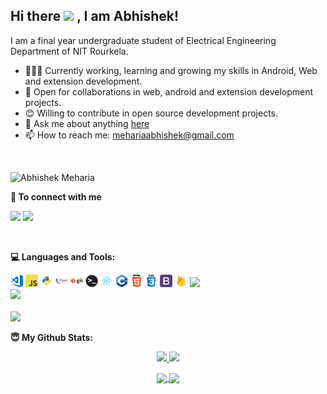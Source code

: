 ## Hi there <img src="https://github.com/sciencepal/sciencepal/blob/master/assets/Hi.gif" width="29px"> , I am Abhishek! 
I am a final year undergraduate student of Electrical Engineering Department of NIT Rourkela.

- 👨🏽‍💻 Currently working, learning and growing my skills in Android, Web and extension development.
- 🤝 Open for collaborations in web, android and extension development projects.
- 😊 Willing to contribute in open source development projects.
- 💬 Ask me about anything [here](https://abhim.in)
- 📫 How to reach me: <a href="mailto:mehariaabhishek@gmail.com">mehariaabhishek@gmail.com</a> 
<br>

 <p align="left"> <img src="https://komarev.com/ghpvc/?username=Abhi1code" alt="Abhishek Meharia" /> </p>
 
 **🤝 <b>To connect with me</b></summary>**
<p align = "center">
  
  [<img src="https://img.shields.io/badge/github-%231DA1F2.svg?&style=for-the-badge&logo=github&logoColor=white" />](https://www.github.com/Abhi1code) 
  [<img src="https://img.shields.io/badge/linkedin-%230077B5.svg?&style=for-the-badge&logo=linkedin&logoColor=white" />](https://www.linkedin.com/in/abhi-m-980813/)
</p>

<br/>

**💻 Languages and Tools:**  

<code><img height="20" src="https://raw.githubusercontent.com/github/explore/80688e429a7d4ef2fca1e82350fe8e3517d3494d/topics/visual-studio-code/visual-studio-code.png"></code>
<code><img height="20" src="https://raw.githubusercontent.com/github/explore/80688e429a7d4ef2fca1e82350fe8e3517d3494d/topics/javascript/javascript.png"></code>
<code><img height="20" src="https://raw.githubusercontent.com/github/explore/80688e429a7d4ef2fca1e82350fe8e3517d3494d/topics/python/python.png"></code>
<code><img height="20" src="https://raw.githubusercontent.com/github/explore/80688e429a7d4ef2fca1e82350fe8e3517d3494d/topics/flask/flask.png"></code>
<code><img height="20" src="https://raw.githubusercontent.com/github/explore/80688e429a7d4ef2fca1e82350fe8e3517d3494d/topics/git/git.png"></code>
<code><img height="20" src="https://raw.githubusercontent.com/github/explore/80688e429a7d4ef2fca1e82350fe8e3517d3494d/topics/terminal/terminal.png"></code>
<code><img height="20" src="https://raw.githubusercontent.com/github/explore/80688e429a7d4ef2fca1e82350fe8e3517d3494d/topics/react/react.png"></code>
<code><img height="20" src="https://raw.githubusercontent.com/github/explore/80688e429a7d4ef2fca1e82350fe8e3517d3494d/topics/cpp/cpp.png"></code>
<code><img height = "20" src = "https://raw.githubusercontent.com/github/explore/80688e429a7d4ef2fca1e82350fe8e3517d3494d/topics/html/html.png"></code>
<code><img height = "20" src = "https://raw.githubusercontent.com/github/explore/80688e429a7d4ef2fca1e82350fe8e3517d3494d/topics/css/css.png"></code>
<code><img height = "20" src = "https://raw.githubusercontent.com/github/explore/80688e429a7d4ef2fca1e82350fe8e3517d3494d/topics/bootstrap/bootstrap.png"></code>
<code><img height="20" src="https://raw.githubusercontent.com/github/explore/80688e429a7d4ef2fca1e82350fe8e3517d3494d/topics/firebase/firebase.png"></code>
<code><img height="20" src="https://www.mongodb.com/assets/images/global/favicon.ico"></code>
<code> <img height = "20" src="https://www.php.net/images/logos/new-php-logo.svg" > </code>
<code> <img height="20" src="https://www.freepnglogos.com/uploads/logo-mysql-png/logo-mysql-mysql-logo-png-images-are-download-crazypng-21.png"> </code>

**😇 <b>My Github Stats</b>:**
<br>
<p align = "center">
  <a href="https://github.com/Abhi1code">
    <img src = "https://github-readme-stats.vercel.app/api?username=Abhi1code&show_icons=true&theme=radical&line_height=27&include_all_commits=true">
  </a>
  <a href="https://github.com/Abhi1code">
    <img src = "https://github-readme-stats.vercel.app/api/top-langs/?username=Abhi1code&theme=radical&hide=jupyter%20notebook&layout=compact&langs_count=8">
  </a>
</p>

<p align = "center">
  <a href="https://github.com/Abhi1code/Post-Lock-Down-Management-System">
    <img align="center" src="https://github-readme-stats.vercel.app/api/pin/?username=Abhi1code&repo=SBSPS-Challenge-4556-Intelligent-Post-Lock-Down-Management-System-For-Public-Transportation&theme=radical" />
  </a>
  <a href="https://github.com/Abhi1code/navio_final">
    <img align="center" src="https://github-readme-stats.vercel.app/api/pin/?username=Abhi1code&repo=navio_final&theme=radical" />
  </a>
</p>




